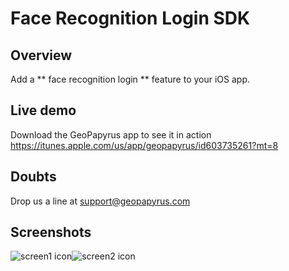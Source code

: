 # Face Recognition Login SDK

## Overview

 Add a ** face recognition login ** feature to your iOS app.

## Live demo

 Download the GeoPapyrus app to see it in action  <https://itunes.apple.com/us/app/geopapyrus/id603735261?mt=8>
 
## Doubts
 
 Drop us a line at support@geopapyrus.com


## Screenshots

![screen1 icon](http://geopapyrus.com/screen2.png)![screen2 icon](http://geopapyrus.com/screen1.png)


